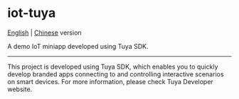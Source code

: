 # iot-tuya

[English](README.md) | [Chinese](README_cn.md) version

A demo IoT miniapp developed using Tuya SDK.

---

This project is developed using Tuya SDK, which enables you to quickly develop branded apps connecting to and controlling interactive scenarios on smart devices. For more information, please check Tuya Developer website.

